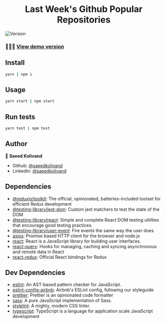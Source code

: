 <h1 align="center">Last Week's Github Popular Repositories</h1>
<p>
  <img alt="Version" src="https://img.shields.io/badge/version-0.1.0-blue.svg?cacheSeconds=2592000" />
</p>

### 👨‍💻🔗 [View demo version](https://imaginative-melomakarona-fd71dc.netlify.app)

## Install

```sh
yarn | npm i
```

## Usage

```sh
yarn start | npm start
```

## Run tests

```sh
yarn test | npm test
```

## Author

👤 **Saeed Kolivand**

* Github: [@saeedkolivand](https://github.com/saeedkolivand)
* LinkedIn: [@saeedkolivand](https://linkedin.com/in/saeedkolivand)

## Dependencies

- [@reduxjs/toolkit](https://ghub.io/@reduxjs/toolkit): The official, opinionated, batteries-included toolset for efficient Redux development
- [@testing-library/jest-dom](https://ghub.io/@testing-library/jest-dom): Custom jest matchers to test the state of the DOM
- [@testing-library/react](https://ghub.io/@testing-library/react): Simple and complete React DOM testing utilities that encourage good testing practices.
- [@testing-library/user-event](https://ghub.io/@testing-library/user-event): Fire events the same way the user does
- [axios](https://ghub.io/axios): Promise based HTTP client for the browser and node.js
- [react](https://ghub.io/react): React is a JavaScript library for building user interfaces.
- [react-query](https://ghub.io/react-query): Hooks for managing, caching and syncing asynchronous and remote data in React
- [react-redux](https://ghub.io/react-redux): Official React bindings for Redux

## Dev Dependencies

- [eslint](https://ghub.io/eslint): An AST-based pattern checker for JavaScript.
- [eslint-config-airbnb](https://ghub.io/eslint-config-airbnb): Airbnb&#39;s ESLint config, following our styleguide
- [prettier](https://ghub.io/prettier): Prettier is an opinionated code formatter
- [sass](https://ghub.io/sass): A pure JavaScript implementation of Sass.
- [stylelint](https://ghub.io/stylelint): A mighty, modern CSS linter.
- [typescript](https://ghub.io/typescript): TypeScript is a language for application scale JavaScript development

